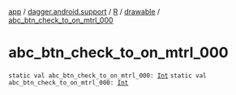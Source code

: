[app](../../../index.md) / [dagger.android.support](../../index.md) / [R](../index.md) / [drawable](index.md) / [abc_btn_check_to_on_mtrl_000](./abc_btn_check_to_on_mtrl_000.md)

# abc_btn_check_to_on_mtrl_000

`static val abc_btn_check_to_on_mtrl_000: `[`Int`](https://kotlinlang.org/api/latest/jvm/stdlib/kotlin/-int/index.html)
`static val abc_btn_check_to_on_mtrl_000: `[`Int`](https://kotlinlang.org/api/latest/jvm/stdlib/kotlin/-int/index.html)